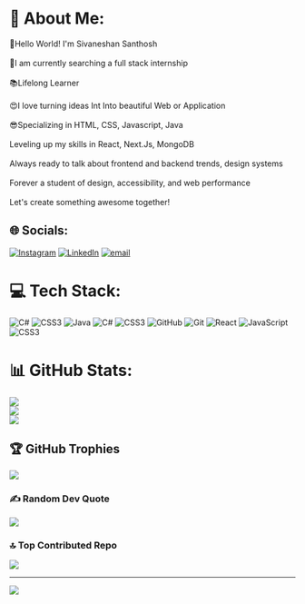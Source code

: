 # 💫 About Me:
👋Hello World! I'm Sivaneshan Santhosh<br><br>🤔I am currently searching a full stack internship   <br><br>📚Lifelong Learner<br><br>😍I love turning ideas Int Into beautiful Web or Application<br><br>😎Specializing in HTML, CSS, Javascript, Java<br><br>Leveling up my skills in React, Next.Js, MongoDB<br><br>Always ready to talk about frontend and backend trends, design systems<br><br>Forever a student of design, accessibility, and web performance<br><br>Let's create something awesome together!


## 🌐 Socials:
[![Instagram](https://img.shields.io/badge/Instagram-%23E4405F.svg?logo=Instagram&logoColor=white)](https://instagram.com/__s.santhosh__) [![LinkedIn](https://img.shields.io/badge/LinkedIn-%230077B5.svg?logo=linkedin&logoColor=white)](https://linkedin.com/in/Sivaneshan-Santhosh) [![email](https://img.shields.io/badge/Email-D14836?logo=gmail&logoColor=white)](mailto:sivaneshansanthosh@gmail.com) 

# 💻 Tech Stack:
![C#](https://img.shields.io/badge/c%23-%23239120.svg?style=for-the-badge&logo=csharp&logoColor=white) ![CSS3](https://img.shields.io/badge/css3-%231572B6.svg?style=for-the-badge&logo=css3&logoColor=white) ![Java](https://img.shields.io/badge/java-%23ED8B00.svg?style=for-the-badge&logo=openjdk&logoColor=white) ![C#](https://img.shields.io/badge/c%23-%23239120.svg?style=for-the-badge&logo=csharp&logoColor=white) ![CSS3](https://img.shields.io/badge/css3-%231572B6.svg?style=for-the-badge&logo=css3&logoColor=white) ![GitHub](https://img.shields.io/badge/github-%23121011.svg?style=for-the-badge&logo=github&logoColor=white) ![Git](https://img.shields.io/badge/git-%23F05033.svg?style=for-the-badge&logo=git&logoColor=white) ![React](https://img.shields.io/badge/react-%2320232a.svg?style=for-the-badge&logo=react&logoColor=%2361DAFB) ![JavaScript](https://img.shields.io/badge/javascript-%23323330.svg?style=for-the-badge&logo=javascript&logoColor=%23F7DF1E) ![CSS3](https://img.shields.io/badge/css3-%231572B6.svg?style=for-the-badge&logo=css3&logoColor=white)
# 📊 GitHub Stats:
![](https://github-readme-stats.vercel.app/api?username=SivaneshanSanthosh&theme=radical&hide_border=false&include_all_commits=true&count_private=false)<br/>
![](https://nirzak-streak-stats.vercel.app/?user=SivaneshanSanthosh&theme=radical&hide_border=false)<br/>
![](https://github-readme-stats.vercel.app/api/top-langs/?username=SivaneshanSanthosh&theme=radical&hide_border=false&include_all_commits=true&count_private=false&layout=compact)

## 🏆 GitHub Trophies
![](https://github-profile-trophy.vercel.app/?username=SivaneshanSanthosh&theme=radical&no-frame=false&no-bg=false&margin-w=4)

### ✍️ Random Dev Quote
![](https://quotes-github-readme.vercel.app/api?type=horizontal&theme=radical)

### 🔝 Top Contributed Repo
![](https://github-contributor-stats.vercel.app/api?username=SivaneshanSanthosh&limit=5&theme=radical&combine_all_yearly_contributions=true)

---
[![](https://visitcount.itsvg.in/api?id=SivaneshanSanthosh&icon=0&color=0)](https://visitcount.itsvg.in)

<!-- Proudly created with GPRM ( https://gprm.itsvg.in ) -->
